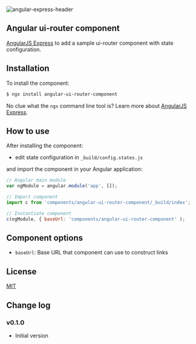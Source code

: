 ![angular-express-header](https://cloud.githubusercontent.com/assets/1859381/8266502/d94e93ce-1731-11e5-9b9d-9b9e58c5369f.png)

## Angular ui-router component

[AngularJS Express](https://github.com/angular-express/angular-express) to add a sample ui-router component with state configuration.

## Installation

To install the component:

```bash
$ ngx install angular-ui-router-component
```

No clue what the `ngx` command line tool is? Learn more about [AngularJS Express](https://github.com/angular-express/angular-express).

## How to use

After installing the component:

- edit state configuration in `_build/config.states.js`

and import the component in your Angular application:

```javascript
// Angular main module
var ngModule = angular.module('app', []);

// Import component
import c from 'components/angular-ui-router-component/_build/index';

// Instantiate component
c(ngModule, { baseUrl: 'components/angular-ui-router-component' );
```

## Component options

- `baseUrl`: Base URL that component can use to construct links

## License

[MIT](LICENSE)

## Change log

### v0.1.0

- Initial version
